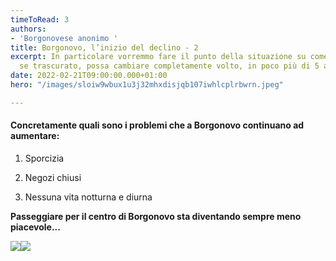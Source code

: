 ```yaml
---
timeToRead: 3
authors:
- 'Borgonovese anonimo '
title: Borgonovo, l’inizio del declino - 2
excerpt: In particolare vorremmo fare il punto della situazione su come un paese,
  se trascurato, possa cambiare completamente volto, in poco più di 5 anni…
date: 2022-02-21T09:00:00.000+01:00
hero: "/images/sloiw9wbux1u3j32mhxdisjqb107iwhlcplrbwrn.jpeg"

---
```

#### **Concretamente quali sono i problemi che a Borgonovo continuano ad aumentare:**

1) Sporcizia

2) Negozi chiusi

1) Nessuna vita notturna e diurna

**Passeggiare per il centro di Borgonovo sta diventando sempre meno piacevole...**

![](/images/whatsapp-image-2022-02-22-at-18-55-23-1.jpeg)![](/images/whatsapp-image-2022-02-22-at-18-55-23.jpeg)